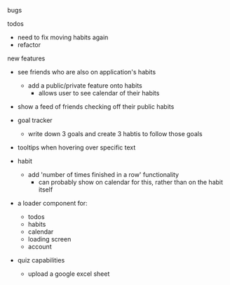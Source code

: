 bugs

todos

- need to fix moving habits again
- refactor

new features

- see friends who are also on application's habits
  - add a public/private feature onto habits
    - allows user to see calendar of their habits
- show a feed of friends checking off their public habits
- goal tracker
  - write down 3 goals and create 3 habtis to follow those goals
- tooltips when hovering over specific text
- habit

  - add 'number of times finished in a row' functionality
    - can probably show on calendar for this, rather than on the habit itself

- a loader component for:

  - todos
  - habits
  - calendar
  - loading screen
  - account

- quiz capabilities
  - upload a google excel sheet
